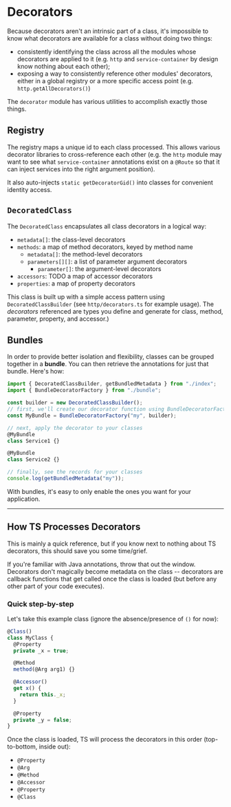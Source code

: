 # Decorators

Because decorators aren't an intrinsic part of a class, it's impossible to know what decorators are available for a class without doing two things:

- consistently identifying the class across all the modules whose decorators are applied to it (e.g. `http` and `service-container` by design know nothing about each other);
- exposing a way to consistently reference other modules' decorators, either in a global registry or a more specific access point (e.g. `http.getAllDecorators()`)

The `decorator` module has various utilities to accomplish exactly those things.

## Registry

The registry maps a unique id to each class processed. This allows various decorator libraries to cross-reference each other (e.g. the `http` module may want to see what `service-container` annotations exist on a `@Route` so that it can inject services into the right argument position).

It also auto-injects `static getDecoratorGid()` into classes for convenient identity access.

## `DecoratedClass`

The `DecoratedClass` encapsulates all class decorators in a logical way:

- `metadata[]`: the class-level decorators
- `methods`: a map of method decorators, keyed by method name
  - `metadata[]`: the method-level decorators
  - `parameters[][]`: a list of parameter argument decorators
    - `parameter[]`: the argument-level decorators
- `accessors`: TODO a map of accessor decorators
- `properties`: a map of property decorators

This class is built up with a simple access pattern using `DecoratedClassBuilder` (see `http/decorators.ts` for example usage). The _decorators_ referenced are types you define and generate for class, method, parameter, property, and accessor.)

## Bundles

In order to provide better isolation and flexibility, classes can be grouped together in a **bundle**. You can then retrieve the annotations for just that bundle. Here's how:

```typescript
import { DecoratedClassBuilder, getBundledMetadata } from "./index";
import { BundleDecoratorFactory } from "./bundle";

const builder = new DecoratedClassBuilder();
// first, we'll create our decorator function using BundleDecoratorFactory
const MyBundle = BundleDecoratorFactory("my", builder);

// next, apply the decorator to your classes
@MyBundle
class Service1 {}

@MyBundle
class Service2 {}

// finally, see the records for your classes
console.log(getBundledMetadata("my"));
```

With bundles, it's easy to only enable the ones you want for your application.

---

## How TS Processes Decorators

This is mainly a quick reference, but if you know next to nothing about TS decorators, this should save you some time/grief.

If you're familiar with Java annotations, throw that out the window. Decorators don't magically become metadata on the class -- decorators are callback functions that get called once the class is loaded (but before any other part of your code executes).

### Quick step-by-step

Let's take this example class (ignore the absence/presence of `()` for now):

```typescript
@Class()
class MyClass {
  @Property
  private _x = true;

  @Method
  method(@Arg arg1) {}

  @Accessor()
  get x() {
    return this._x;
  }

  @Property
  private _y = false;
}
```

Once the class is loaded, TS will process the decorators in this order (top-to-bottom, inside out):

- `@Property`
- `@Arg`
- `@Method`
- `@Accessor`
- `@Property`
- `@Class`
